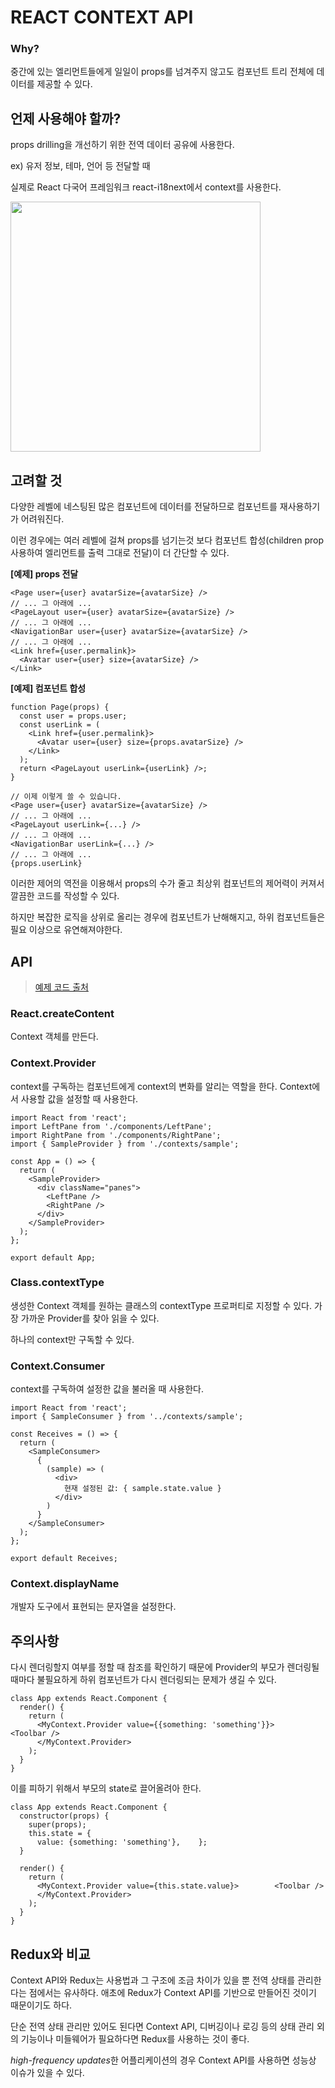 # REACT CONTEXT API

### Why?

중간에 있는 엘리먼트들에게 일일이 props를 넘겨주지 않고도 컴포넌트 트리 전체에 데이터를 제공할 수 있다.



## 언제 사용해야 할까?

props drilling을 개선하기 위한 전역 데이터 공유에 사용한다.

ex) 유저 정보, 테마, 언어 등 전달할 때

실제로 React 다국어 프레임워크 react-i18next에서 context를 사용한다.

<img src="https://i.imgur.com/iyNKCIz.png" width="400px"/>



## 고려할 것

다양한 레벨에 네스팅된 많은 컴포넌트에 데이터를 전달하므로 컴포넌트를 재사용하기가 어려워진다.

이런 경우에는 여러 레벨에 걸쳐 props를 넘기는것 보다 컴포넌트 합성(children prop 사용하여 엘리먼트를 출력 그대로 전달)이 더 간단할 수 있다.

**[예제] props 전달**

```react
<Page user={user} avatarSize={avatarSize} />
// ... 그 아래에 ...
<PageLayout user={user} avatarSize={avatarSize} />
// ... 그 아래에 ...
<NavigationBar user={user} avatarSize={avatarSize} />
// ... 그 아래에 ...
<Link href={user.permalink}>
  <Avatar user={user} size={avatarSize} />
</Link>
```

**[예제] 컴포넌트 합성**

```react
function Page(props) {
  const user = props.user;
  const userLink = (
    <Link href={user.permalink}>
      <Avatar user={user} size={props.avatarSize} />
    </Link>
  );
  return <PageLayout userLink={userLink} />;
}

// 이제 이렇게 쓸 수 있습니다.
<Page user={user} avatarSize={avatarSize} />
// ... 그 아래에 ...
<PageLayout userLink={...} />
// ... 그 아래에 ...
<NavigationBar userLink={...} />
// ... 그 아래에 ...
{props.userLink}
```

이러한 제어의 역전을 이용해서 props의 수가 줄고 최상위 컴포넌트의 제어력이 커져서 깔끔한 코드를 작성할 수 있다.

하지만 복잡한 로직을 상위로 올리는 경우에 컴포넌트가 난해해지고, 하위 컴포넌트들은 필요 이상으로 유연해져야한다.



## API

> [예제 코드 출처](https://velopert.com/3606)

### React.createContent

Context 객체를 만든다.

### Context.Provider

context를 구독하는 컴포넌트에게 context의 변화를 알리는 역할을 한다. Context에서 사용할 값을 설정할 때 사용한다.

```react
import React from 'react';
import LeftPane from './components/LeftPane';
import RightPane from './components/RightPane';
import { SampleProvider } from './contexts/sample';

const App = () => {
  return (
    <SampleProvider>
      <div className="panes">
        <LeftPane />
        <RightPane />
      </div>
    </SampleProvider>
  );
};

export default App;
```



### Class.contextType

생성한 Context 객체를 원하는 클래스의 contextType 프로퍼티로 지정할 수 있다. 가장 가까운 Provider를 찾아 읽을 수 있다.

하나의 context만 구독할 수 있다.

### Context.Consumer

context를 구독하여 설정한 값을 불러올 때 사용한다.

```react
import React from 'react';
import { SampleConsumer } from '../contexts/sample';

const Receives = () => {
  return (
    <SampleConsumer>
      {
        (sample) => (
          <div>
            현재 설정된 값: { sample.state.value }
          </div>
        )
      }
    </SampleConsumer>
  );
};

export default Receives;
```



### Context.displayName

개발자 도구에서 표현되는 문자열을 설정한다.



## 주의사항

다시 렌더링할지 여부를 정할 때 참조를 확인하기 때문에 Provider의 부모가 렌더링될 때마다 불필요하게 하위 컴포넌트가 다시 렌더링되는 문제가 생길 수 있다.

```react
class App extends React.Component {
  render() {
    return (
      <MyContext.Provider value={{something: 'something'}}>        <Toolbar />
      </MyContext.Provider>
    );
  }
}
```

이를 피하기 위해서 부모의 state로 끌어올려아 한다.

```react
class App extends React.Component {
  constructor(props) {
    super(props);
    this.state = {
      value: {something: 'something'},    };
  }

  render() {
    return (
      <MyContext.Provider value={this.state.value}>        <Toolbar />
      </MyContext.Provider>
    );
  }
}
```



## Redux와 비교

Context API와 Redux는 사용법과 그 구조에 조금 차이가 있을 뿐 전역 상태를 관리한다는 점에서는 유사하다. 애초에 Redux가 Context API를 기반으로 만들어진 것이기 때문이기도 하다.

단순 전역 상태 관리만 있어도 된다면 Context API, 디버깅이나 로깅 등의 상태 관리 외의 기능이나 미들웨어가 필요하다면 Redux를 사용하는 것이 좋다.

*high-frequency updates*한 어플리케이션의 경우 Context API를 사용하면 성능상 이슈가 있을 수 있다.